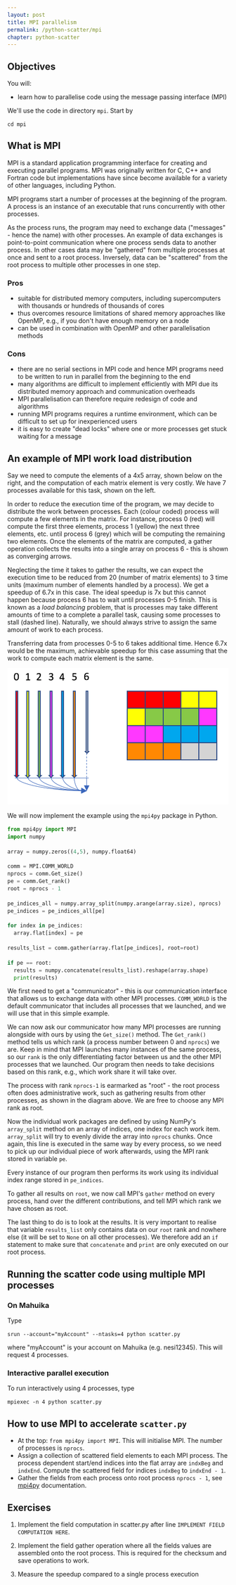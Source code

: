 ```yaml
---
layout: post
title: MPI parallelism
permalink: /python-scatter/mpi
chapter: python-scatter
---
```



## Objectives

You will:

* learn how to parallelise code using the message passing interface (MPI)

We'll use the code in directory `mpi`. Start by
```
cd mpi
```

## What is MPI

MPI is a standard application programming interface for creating and executing parallel programs. MPI was originally written for C, C++ and Fortran code but implementations have since become available for a variety of other languages, including Python.

MPI programs start a number of processes at the beginning of the program. A process is an instance of an executable that runs concurrently with other processes.

As the process runs, the program may need to exchange data ("messages" - hence the name) with other processes. An example of data exchanges is point-to-point communication where one process sends data to another process. In other cases data may be "gathered" from multiple processes at once and sent to a root process. Inversely, data can be "scattered" from the root process to multiple other processes in one step.

### Pros

 * suitable for distributed memory computers, including supercomputers with thousands or hundreds of thousands of cores
 * thus overcomes resource limitations of shared memory approaches like OpenMP, e.g., if you don't have enough memory on a node
 * can be used in combination with OpenMP and other parallelisation methods

### Cons

 * there are no serial sections in MPI code and hence MPI programs need to be written to run in parallel from the beginning to the end
 * many algorithms are difficult to implement efficiently with MPI due its distributed memory approach and communication overheads
 * MPI parallelisation can therefore require redesign of code and algorithms
 * running MPI programs requires a runtime environment, which can be difficult to set up for inexperienced users
 * it is easy to create "dead locks" where one or more processes get stuck waiting for a message

## An example of MPI work load distribution

Say we need to compute the elements of a 4x5 array, shown below on the right, and the computation of each matrix element is very costly. We have 7 processes available for this task, shown on the left. 

In order to reduce the execution time of the program, we may decide to distribute the work between processes. Each (colour coded) process will compute a few elements in the matrix. For instance, process 0 (red) will compute the first three elements, process 1 (yellow) the next three elements, etc. until process 6 (grey) which will be computing the remaining two elements. Once the elements of the matrix are computed, a gather operation collects the results into a single array on process 6 - this is shown as converging arrows.

Neglecting the time it takes to gather the results, we can expect the execution time to be reduced from 20 (number of matrix elements) to 3 time units (maximum number of elements handled by a process). We get a speedup of 6.7x in this case. The ideal speedup is 7x but this cannot happen because process 6 has to wait until processes 0-5 finish. This is known as a *load balancing* problem, that is processes may take different amounts of time to a complete a parallel task, causing some processes to stall (dashed line). Naturally, we should always strive to assign the same amount of work to each process.   

Transferring data from processes 0-5 to 6 takes additional time. Hence 6.7x would be the maximum, achievable speedup for this case assuming that the work to compute each matrix element is the same.


[![example-mpi-gather](images/example-mpi-gather.png)](images/example-mpi-gather.png)

We will now implement the example using the `mpi4py` package in Python.

```python
from mpi4py import MPI
import numpy

array = numpy.zeros((4,5), numpy.float64)

comm = MPI.COMM_WORLD
nprocs = comm.Get_size()
pe = comm.Get_rank()
root = nprocs - 1

pe_indices_all = numpy.array_split(numpy.arange(array.size), nprocs)
pe_indices = pe_indices_all[pe]

for index in pe_indices:
  array.flat[index] = pe

results_list = comm.gather(array.flat[pe_indices], root=root)

if pe == root:
  results = numpy.concatenate(results_list).reshape(array.shape)
  print(results)
```

We first need to get a "communicator" - this is our communication interface that allows us to exchange data with other MPI processes. `COMM_WORLD` is the default communicator that includes all processes that we launched, and we will use that in this simple example.

We can now ask our communicator how many MPI processes are running alongside with ours by using the `Get_size()` method. The `Get_rank()` method tells us which rank (a process number between 0 and `nprocs`) we are. Keep in mind that MPI launches many instances of the same process, so our `rank` is the only differentiating factor between us and the other MPI processes that we launched. Our program then needs to take decisions based on this rank, e.g., which work share it will take over.

The process with rank `nprocs-1` is earmarked as "root" - the root process often does administrative work, such as gathering results from other processes, as shown in the diagram above. We are free to choose any MPI rank as root.

Now the individual work packages are defined by using NumPy's `array_split` method on an array of indices, one index for each work item. `array_split` will try to evenly divide the array into `nprocs` chunks. Once again, this line is executed in the same way by every process, so we need to pick up our individual piece of work afterwards, using the MPI rank stored in variable `pe`.

Every instance of our program then performs its work using its individual index range stored in `pe_indices`.

To gather all results on `root`, we now call MPI's `gather` method on every process, hand over the different contributions, and tell MPI which rank we have chosen as root.

The last thing to do is to look at the results. It is very important to realise that variable `results_list` only contains data on our `root` rank and nowhere else (it will be set to `None` on all other processes). We therefore add an `if` statement to make sure that `concatenate` and `print` are only executed on our root process.

## Running the scatter code using multiple MPI processes


### On Mahuika

Type
```
srun --account="myAccount" --ntasks=4 python scatter.py
```
where "myAccount" is your account on Mahuika (e.g. nesi12345). This will request 4 processes.  

### Interactive parallel execution 

To run interactively using 4 processes, type
```
mpiexec -n 4 python scatter.py
```

## How to use MPI to accelerate `scatter.py`

 * At the top: `from mpi4py import MPI`. This will initialise MPI. The number of processes is `nprocs`.
 * Assign a collection of scattered field elements to each MPI process. The process dependent start/end indices into the flat array are `indxBeg` and `indxEnd`. Compute the scattered field for indices `indxBeg` to `indxEnd - 1`.
 * Gather the fields from each process onto root process `nprocs - 1`, see [mpi4py](https://info.gwdg.de/~ceulig/docs-dev/doku.php?id=en:services:application_services:high_performance_computing:mpi4py) documentation.

## Exercises

 1. Implement the field computation in scatter.py after line `IMPLEMENT FIELD COMPUTATION HERE`.

 2. Implement the field gather operation where all the fields values are assembled onto the root process. This is required for the checksum and save operations to work.

 3. Measure the speedup compared to a single process execution
